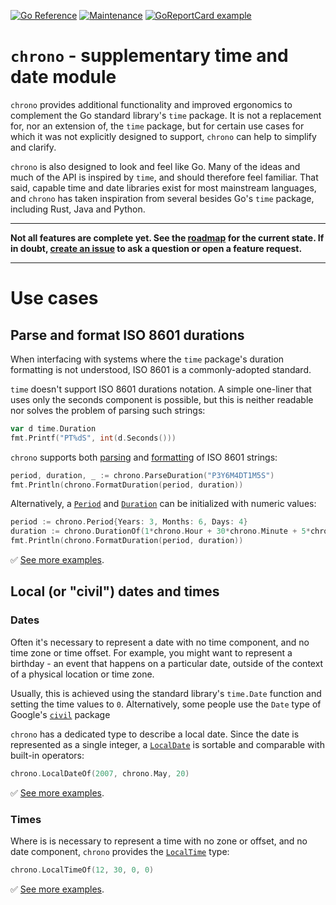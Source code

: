 [![Go Reference](https://pkg.go.dev/badge/github.com/go-chrono/chrono.svg)](https://pkg.go.dev/github.com/go-chrono/chrono)
[![Maintenance](https://img.shields.io/badge/Maintained%3F-yes-green.svg)](https://github.com/go-chrono/chrono/graphs/commit-activity)
[![GoReportCard example](https://goreportcard.com/badge/github.com/go-chrono/chrono)](https://goreportcard.com/report/github.com/go-chrono/chrono)

# `chrono` - supplementary time and date module

`chrono` provides additional functionality and improved ergonomics to complement the Go standard library's `time` package. It is not a replacement for, nor an extension of, the `time` package, but for certain use cases for which it was not explicitly designed to support, `chrono` can help to simplify and clarify.

`chrono` is also designed to look and feel like Go. Many of the ideas and much of the API is inspired by `time`, and should therefore feel familiar. That said, capable time and date libraries exist for most mainstream languages, and `chrono` has taken inspiration from several besides Go's `time` package, including Rust, Java and Python.

---

**Not all features are complete yet. See the [roadmap](https://github.com/go-chrono/chrono/projects/1) for the current state. If in doubt, [create an issue](https://github.com/go-chrono/chrono/issues) to ask a question or open a feature request.**

---

# Use cases

## Parse and format ISO 8601 durations

When interfacing with systems where the <code>time</code> package's duration formatting is not understood, ISO 8601 is a commonly-adopted standard.

`time` doesn't support ISO 8601 durations notation. A simple one-liner that uses only the seconds component is possible, but this is neither readable nor solves the problem of parsing such strings:

```go
var d time.Duration
fmt.Printf("PT%dS", int(d.Seconds()))
```

`chrono` supports both [parsing](https://pkg.go.dev/github.com/go-chrono/chrono#ParseDuration) and [formatting](https://pkg.go.dev/github.com/go-chrono/chrono#FormatDuration) of ISO 8601 strings:

```go
period, duration, _ := chrono.ParseDuration("P3Y6M4DT1M5S")
fmt.Println(chrono.FormatDuration(period, duration))
```

Alternatively, a [`Period`](https://pkg.go.dev/github.com/go-chrono/chrono#Period) and [`Duration`](https://pkg.go.dev/github.com/go-chrono/chrono#Duration) can be initialized with numeric values:

```go
period := chrono.Period{Years: 3, Months: 6, Days: 4}
duration := chrono.DurationOf(1*chrono.Hour + 30*chrono.Minute + 5*chrono.Second)
fmt.Println(chrono.FormatDuration(period, duration))
```

✅ [See more examples](examples/duration_period_test.go).

## Local (or "civil") dates and times

### Dates

Often it's necessary to represent a date with no time component, and no time zone or time offset. For example, you might want to represent a birthday - an event that happens on a particular date, outside of the context of a physical location or time zone.

Usually, this is achieved using the standard library's `time.Date` function and setting the time values to `0`. Alternatively, some people use the `Date` type of Google's [`civil`](https://pkg.go.dev/cloud.google.com/go/civil) package

`chrono` has a dedicated type to describe a local date. Since the date is represented as a single integer, a [`LocalDate`](https://pkg.go.dev/github.com/go-chrono/chrono#LocalDate) is sortable and comparable with built-in operators:

```go
chrono.LocalDateOf(2007, chrono.May, 20)
```

✅ [See more examples](examples/local_date_test.go).

### Times

Where is is necessary to represent a time with no zone or offset, and no date component, `chrono` provides the [`LocalTime`](https://pkg.go.dev/github.com/go-chrono/chrono#LocalTime) type:

```go
chrono.LocalTimeOf(12, 30, 0, 0)
```

✅ [See more examples](examples/local_time_test.go).
